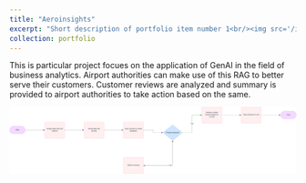 ```yaml
---
title: "Aeroinsights"
excerpt: "Short description of portfolio item number 1<br/><img src='/images/airport.png'>"
collection: portfolio
---
```


This is particular project focues on the application of GenAI in the field of business analytics. Airport authorities can make use of this RAG to better serve their customers. Customer reviews are analyzed and summary is provided to airport authorities to take action based on the same.

![Airplane](/images/block-diagram.png)
